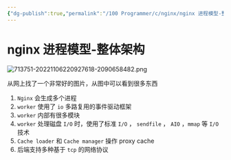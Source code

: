```yaml
---
{"dg-publish":true,"permalink":"/100 Programmer/c/nginx/nginx 进程模型-整体架构/","title":"Nginx 进程模型-整体架构","tags":["nginx","Process"],"noteIcon":"","created":"2021-04-14T13:14:29+08:00","updated":"2024-01-31T13:28:34+08:00"}
---
```



# nginx 进程模型-整体架构

![713751-20221106220927618-2090658482.png](/img/user/100%20Programmer/c/nginx/713751-20221106220927618-2090658482.png)


从网上找了一个非常好的图片，从图中可以看到很多东西

1. `Nginx` 会生成多个进程
2. `worker` 使用了 `io` 多路复用的事件驱动框架
3. `worker` 内部有很多模块
4. `worker` 处理磁盘 `I/O` 时，使用了标准 `I/O` ， `sendfile` ， `AIO` ，`mmap` 等 `I/O` 技术
5. `Cache loader` 和 `Cache manager` 操作 proxy cache
6. 后端支持多种基于 `tcp` 的网络协议